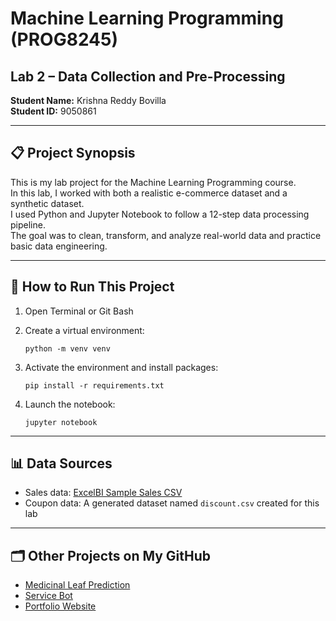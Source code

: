 # Machine Learning Programming (PROG8245)

## Lab 2 – Data Collection and Pre-Processing

**Student Name:** Krishna Reddy Bovilla  
**Student ID:** 9050861  

---

## 📋 Project Synopsis

This is my lab project for the Machine Learning Programming course.  
In this lab, I worked with both a realistic e-commerce dataset and a synthetic dataset.  
I used Python and Jupyter Notebook to follow a 12-step data processing pipeline.  
The goal was to clean, transform, and analyze real-world data and practice basic data engineering.

---

## 🚀 How to Run This Project

1. Open Terminal or Git Bash  
2. Create a virtual environment:

   ```
   python -m venv venv
   ```

3. Activate the environment and install packages:

   ```
   pip install -r requirements.txt
   ```

4. Launch the notebook:

   ```
   jupyter notebook
   ```

---

## 📊 Data Sources

- Sales data: [ExcelBI Sample Sales CSV](https://excelbianalytics.com/wp/downloads-18-sample-csv-files-data-sets-for-testing-sales)  
- Coupon data: A generated dataset named `discount.csv` created for this lab

---

## 🗂️ Other Projects on My GitHub

- [Medicinal Leaf Prediction](https://github.com/kittuai/Medicinal-Leaf-Prediction)  
- [Service Bot](https://github.com/kittuai/service-bot)  
- [Portfolio Website](https://github.com/kittuai/Portfolio)
